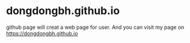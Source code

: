 # dongdongbh.github.io
github page will creat a web page for user. And you can visit my page on https://dongdongbh.github.io
